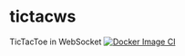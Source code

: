 # tictacws
TicTacToe in WebSocket
[![Docker Image CI](https://github.com/maioranav/tictacws/actions/workflows/docker-image.yml/badge.svg)](https://github.com/maioranav/tictacws/actions/workflows/docker-image.yml)
